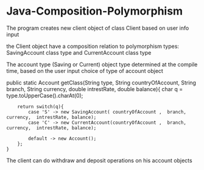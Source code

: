 # Java-Composition-Polymorphism

The program creates new client object of class Client based on user info input

the Client object have a composition relation to polymorphism types: SavingAccount class type and CurrentAccount class type

The account type (Saving or Current) object type determined at the compile time, based on the user input choice of type of account object


 public static Account getClass(String type, String countryOfAccount,  String branch, String currency, double intrestRate, double balance){
        char q = type.toUpperCase().charAt(0);

        return switch(q){
            case 'S' -> new SavingAccount( countryOfAccount ,  branch,  currency,  intrestRate, balance);
            case 'C' -> new CurrentAccount(countryOfAccount ,  branch,  currency,  intrestRate, balance);

            default -> new Account();
        };
    }
    
    
The client can do withdraw and deposit operations on his account objects
